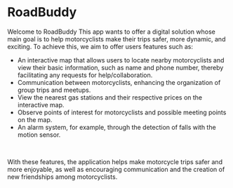 # RoadBuddy


Welcome to RoadBuddy
This app wants to offer a digital solution whose main goal is to help motorcyclists make their trips safer, more dynamic, and exciting. To achieve this, we aim to offer users features such as:
<br/>
- An interactive map that allows users to locate nearby motorcyclists and view their basic information, such as name and phone number, thereby facilitating any requests for help/collaboration.
- Communication between motorcyclists, enhancing the organization of group trips and meetups.
- View the nearest gas stations and their respective prices on the interactive map.
- Observe points of interest for motorcyclists and possible meeting points on the map.
- An alarm system, for example, through the detection of falls with the motion sensor.
<br/>


With these features, the application helps make motorcycle trips safer and more enjoyable, as well as encouraging communication and the creation of new friendships among motorcyclists.